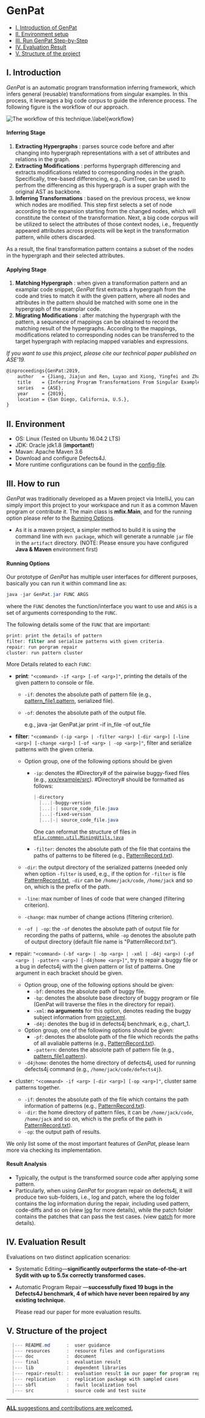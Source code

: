 # GenPat

* [I. Introduction of GenPat](#user-content-i-introduction)
* [II. Environment setup](#user-content-ii-environment)
* [III. Run GenPat Step-by-Step](#user-content-iii-how-to-run)
* [IV. Evaluation Result](#user-content-iv-evaluation-result)
* [V. Structure of the project](#user-content-v-structure-of-the-project)

## I. Introduction

*GenPat* is an automatic program transformation inferring framework, which infers general (reusable) transformations from singular examples. In this process, it leverages a big code corpus to guide the inference process. The following figure is the workflow of our approach.

![The workflow of this technique.\label{workflow}](./doc/figure/overview.png)

#### Inferring Stage

1. **Extracting Hypergraphs** : parses source code before and after changing into hypergraph representations with a set of attributes and relations in the graph.
2. **Extracting Modifications** : performs hypergraph differencing and extracts modifications related to corresponding nodes in the graph. Specifically, tree-based differencing, e.g., GumTree, can be used to perfrom the differencing as this hypergraph is a super graph with the original AST as backbone.
2. **Inferring Transformations** : based on the previous process, we know which nodes are modified. This step first selects a set of node according to the expansion starting from the changed nodes, which will constitute the context of the transformation. Next, a big code corpus will be utilized to select the attributes of those context nodes, i.e., frequently appeared attributes across projects will be kept in the transformation pattern, while others discarded.

As a result, the final transformation pattern contains a subset of the nodes in the hypergraph and their selected attributes.

#### Applying Stage

1. **Matching Hypergraph** : when given a transformation pattern and an examplar code snippet, *GenPat* first extracts a hypergraph from the code and tries to match it with the given pattern, where all nodes and attributes in the pattern should be matched with some one in the hypergraph of the examplar code.
2. **Migrating Modifications** : after matching the hypergraph with the pattern, a sequnence of mappings can be obtained to record the matching result of the hypergraphs. According to the mappings, modifications related to corresponding nodes can be transferred to the target hypergraph with replacing mapped variables and expressions.

*If you want to use this project, please cite our technical paper published on ASE'19.*

```tex
@inproceedings{GenPat:2019,
    author   = {Jiang, Jiajun and Ren, Luyao and Xiong, Yingfei and Zhang, Lingming},
    title    = {Inferring Program Transformations From Singular Examples via Big Code},
    series   = {ASE},
    year     = {2019},
    location = {San Diego, California, U.S.},
} 
```

## II. Environment

* OS: Linux (Tested on Ubuntu 16.04.2 LTS)
* JDK: Oracle jdk1.8 (**important!**)
* Mavan: Apache Maven 3.6
* Download and configure Defects4J.
* More runtime configurations can be found in the [config-file](/resources/conf).


## III. How to run

*GenPat* was traditionally developed as a Maven project via IntelliJ, you can simply import this project to your workspace and run it as a common Maven program or contribute it. The main class is **mfix.Main**, and for the running option please refer to the [Running Options](#user-content-running-options).

* As it is a maven project, a simpler method to build it is using the command line with `mvn package`, which will generate a runnable `jar` file in the `artifact` directory. (NOTE: Please ensure you have configured __Java & Maven__ environment first)

#### Running Options 

Our prototype of *GenPat* has multiple user interfaces for different purposes, basically you can run it within command line as:

```powershell
java -jar GenPat.jar FUNC ARGS
```

where the `FUNC` denotes the function/interface you want to use and `ARGS` is a set of arguments corresponding to the `FUNC`.

The following details some of the `FUNC` that are important:

```powershell
print: print the details of pattern
filter: filter and serialize patterns with given criteria.
repair: run porgram repair
cluster: run pattern cluster
```

More Details related to each `FUNC`: 

* **print**: `"<command> -if <arg> [-of <arg>]"`, printing the details of the given pattern to console or file.

  * `-if`: denotes the absolute path of pattern file (e.g., [pattern_file1.pattern](./example/patterns), serialized file).

  * `-of`: denotes the absolute path of the output file.

    e.g., java -jar GenPat.jar print -if in_file -of out_file

* **filter**: `"<command> (-ip <arg> | -filter <arg>) [-dir <arg>] [-line <arg>] [-change <arg>] [-of <arg> | -op <arg>]"`, filter and serialize patterns with the given criteria.

  * Option group, one of the following options should be given

    * `-ip`: denotes the #Directory# of the pairwise buggy-fixed files (e.g., [xxx/example/src](./example/src)). #Directory# should be formatted as follows:

      ```powershell
      |-directory
        |...|-buggy-version
        |...|-| source_code_file.java
        |...|-fixed-version
        |...|-| source_code_file.java
      ```
    
      One can reformat the structure of files in [`mfix.common.util.MiningUtils.java`](./src/main/java/mfix/common/util/MiningUtils.java)

    * `-filter`: denotes the absolute path of the file that contains the paths of patterns to be filtered (e.g., [PatternRecord.txt](./example/records/)).

  * `-dir`: the output directory of the serialized patterns (needed only when option `-filter` is used, e.g., if the option for `-filter` is file [PatternRecord.txt](./example/records/), `-dir` can be `/home/jack/code`, `/home/jack` and so on, which is the prefix of the path.

  * `-line`: max number of lines of code that were changed (filtering criterion).

  * `-change`: max number of change actions (filtering criterion).

  * `-of | -op`: the `-of` denotes the absolute path of output file for recording the paths of patterns, while `-op` denotes the absolute path of output directory (default file name is "PatternRecord.txt").

* repair: `"<command> (-bf <arg> | -bp <arg> | -xml | -d4j <arg>) (-pf <arg> | -pattern <arg>) [-d4jhome <arg>]"`, try to repair a buggy file or a bug in defects4j with the given pattern or list of patterns. One argument in each bracket should be given.

  * Option group, one of the following options should be given:
    * `-bf`: denotes the absolute path of buggy file.
    * `-bp`: denotes the absolute base directory of buggy program or file (GenPat will traverse the files in the directory for repair).
    * `-xml`: **no arguments** for this option, denotes reading the buggy subject information from [project.xml](./resources/conf/).
    * `-d4j`: denotes the bug id in defects4j benchmark, e.g., chart_1.
  * Option group, one of the following options should be given:
    * `-pf`: denotes the absolote path of the file which records the paths of all avaliable patterns (e.g., [PatternRecord.txt](./example/records/)).
    * `-pattern`: denotes the absolote path of pattern file (e.g., [pattern_file1.pattern](./example/patterns)).
  * `-d4jhome`: denotes the home directory of defects4j, used for running defects4j command (e.g., `/home/jack/code/defects4j`).

* cluster: `"<command> -if <arg> [-dir <arg>] [-op <arg>]"`, cluster same patterns together.

  * `-if`: denotes the absolute path of the file which contains the path information of patterns (e.g., [PatternRecord.txt](./example/records/)).
  * `-dir`: the home directory of pattern files, it can be `/home/jack/code`, `/home/jack` and so on, which is the prefix of the path in [PatternRecord.txt](./example/records/)).
  * `-op`: the output path of results.

We only list some of the most important features of *GenPat*, please learn more via checking its implementation.

#### Result Analysis

* Typically, the output is the transformed source code after applying some pattern.
* Particularly, when using *GenPat* for program repair on defects4j, it will produce two sub-folders, i.e., log and patch, where the log folder contains the log information during the repair, including used pattern, code-diffs and so on (view [log](./repair-result/log) for more details), while the patch folder contains the patches that can pass the test cases. (view [patch](./repair-result/patch) for more details).

## IV. Evaluation Result

Evaluations on two distinct application scenarios:

* Systematic Editing—**significantly outperforms the state-of-the-art Sydit with up to 5.5x correctly transformed cases.**

* Automatic Program Repair —**successfully fixed 19 bugs in the Defects4J benchmark, 4 of which have never been repaired by any existing technique.**

  Please read our paper for more evaluation results.

## V. Structure of the project
```powershell
  |--- README.md      :  user guidance
  |--- resources      :  resource files and configurations
  |--- doc            :  document
  |--- final          :  evaluation result
  |--- lib            :  dependent libraries
  |--- repair-result: :  evaluation result in our paper for program repair
  |--- replication    :  replication package with sampled cases
  |--- sbfl           :  fault localization tool
  |--- src            :  source code and test suite
```

----


<u>__ALL__ suggestions and contributions are welcomed.</u>
